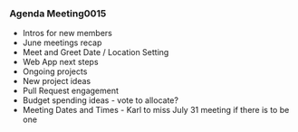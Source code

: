 ### Agenda Meeting0015

- Intros for new members
- June meetings recap
- Meet and Greet Date / Location Setting
- Web App next steps 
- Ongoing projects
- New project ideas
- Pull Request engagement
- Budget spending ideas - vote to allocate?
- Meeting Dates and Times - Karl to miss July 31 meeting if there is to be one